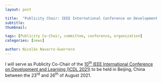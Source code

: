 ```yaml
---
layout: post

title:  "Publicity Chair: IEEE International Conference on Development and Learning (IEEE ICDL 2021)"
subtitle: 
thumbnail: 

tags: [Publicity Co-Chair, committee, conference, organization]
categories: [news]

author: Nicolás Navarro-Guerrero
---
```


I will serve as Publicity Co-Chair of the <a href="https://cdstc.gitlab.io/icdl-2020" target="_blank">10<sup>th</sup> IEEE International Conference on Development and Learning (ICDL 2021)</a> to be held in Beijing, China between the 23<sup>rd</sup> and 26<sup>th</sup> of August 2021.

<!--more-->

